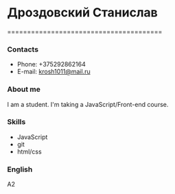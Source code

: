 # Дроздовский Станислав
=======================================
### Contacts 
* Phone: +375292862164
* E-mail: krosh1011@mail.ru

### About me 
I am a student. I'm taking a JavaScript/Front-end course.

### Skills 
* JavaScript
* git
* html/css

### English 
A2
